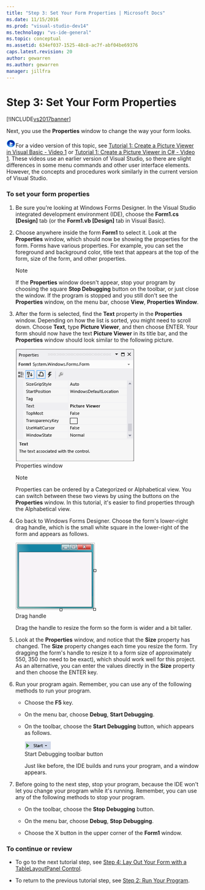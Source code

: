 ```yaml
---
title: "Step 3: Set Your Form Properties | Microsoft Docs"
ms.date: 11/15/2016
ms.prod: "visual-studio-dev14"
ms.technology: "vs-ide-general"
ms.topic: conceptual
ms.assetid: 634ef037-1525-48c8-ac7f-abf04be69376
caps.latest.revision: 20
author: gewarren
ms.author: gewarren
manager: jillfra
---
```

# Step 3: Set Your Form Properties
[!INCLUDE[vs2017banner](../includes/vs2017banner.md)]

Next, you use the **Properties** window to change the way your form looks.  
  
 ![link to video](../data-tools/media/playvideo.gif "PlayVideo")For a video version of this topic, see [Tutorial 1: Create a Picture Viewer in Visual Basic - Video 1](http://go.microsoft.com/fwlink/?LinkId=205209) or [Tutorial 1: Create a Picture Viewer in C# - Video 1](http://go.microsoft.com/fwlink/?LinkId=205199). These videos use an earlier version of Visual Studio, so there are slight differences in some menu commands and other user interface elements. However, the concepts and procedures work similarly in the current version of Visual Studio.  
  
### To set your form properties  
  
1. Be sure you're looking at Windows Forms Designer. In the Visual Studio integrated development environment (IDE), choose the **Form1.cs [Design]** tab (or the **Form1.vb [Design]** tab in Visual Basic).  
  
2. Choose anywhere inside the form **Form1** to select it. Look at the **Properties** window, which should now be showing the properties for the form. Forms have various properties. For example, you can set the foreground and background color, title text that appears at the top of the form, size of the form, and other properties.  
  
   > [!NOTE]
   >  If the **Properties** window doesn't appear, stop your program by choosing the square **Stop Debugging** button on the toolbar, or just close the window. If the program is stopped and you still don't see the **Properties** window, on the menu bar, choose **View**, **Properties Window**.  
  
3. After the form is selected, find the **Text** property in the **Properties** window. Depending on how the list is sorted, you might need to scroll down. Choose **Text**, type **Picture Viewer**, and then choose ENTER.  Your form should now have the text **Picture Viewer** in its title bar, and the **Properties** window should look similar to the following picture.  
  
    ![Properties window](../ide/media/express-edittextproperty.png "Express_EditTextProperty")  
   Properties window  
  
   > [!NOTE]
   >  Properties can be ordered by a Categorized or Alphabetical view. You can switch between these two views by using the buttons on the **Properties** window. In this tutorial, it's easier to find properties through the Alphabetical view.  
  
4. Go back to Windows Forms Designer. Choose the form's lower-right drag handle, which is the small white square in the lower-right of the form and appears as follows.  
  
    ![Drag handle](../ide/media/express-bottomrt-drag.png "Express_BottomRT_Drag")  
   Drag handle  
  
    Drag the handle to resize the form so the form is wider and a bit taller.  
  
5. Look at the **Properties** window, and notice that the **Size** property has changed. The **Size** property changes each time you resize the form. Try dragging the form's handle to resize it to a form size of approximately 550, 350 (no need to be exact), which should work well for this project. As an alternative, you can enter the values directly in the **Size** property and then choose the ENTER key.  
  
6. Run your program again. Remember, you can use any of the following methods to run your program.  
  
   - Choose the **F5** key.  
  
   - On the menu bar, choose **Debug**, **Start Debugging**.  
  
   - On the toolbar, choose the **Start Debugging** button, which appears as follows.  
  
      ![Start Debugging toolbar button](../ide/media/express-icondebug.png "Express_IconDebug")  
     Start Debugging toolbar button  
  
     Just like before, the IDE builds and runs your program, and a window appears.  
  
7. Before going to the next step, stop your program, because the IDE won't let you change your program while it's running. Remember, you can use any of the following methods to stop your program.  
  
   -   On the toolbar, choose the **Stop Debugging** button.  
  
   -   On the menu bar, choose **Debug**, **Stop Debugging**.  
  
   -   Choose the X button in the upper corner of the **Form1** window.  
  
### To continue or review  
  
- To go to the next tutorial step, see [Step 4: Lay Out Your Form with a TableLayoutPanel Control](../ide/step-4-lay-out-your-form-with-a-tablelayoutpanel-control.md).  
  
- To return to the previous tutorial step, see [Step 2: Run Your Program](../ide/step-2-run-your-program.md).
